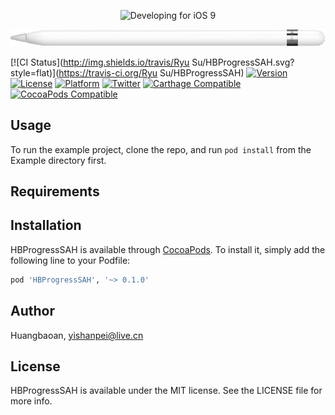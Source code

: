 <p align="center" >
  <img src="https://devimages.apple.com.edgekey.net/ios/images/adp-section-hero.jpg" alt="Developing for iOS 9" title="">
</p>
<p align="center" >
  <img src="https://github.com/mdjipcs/HBProgressSAH/blob/master/Assets/pancil.png" alt="Developing for iOS 9" title="">
</p>

[![CI Status](http://img.shields.io/travis/Ryu Su/HBProgressSAH.svg?style=flat)](https://travis-ci.org/Ryu Su/HBProgressSAH)
[![Version](https://img.shields.io/cocoapods/v/HBProgressSAH.svg?style=flat)](http://cocoapods.org/pods/HBProgressSAH)
[![License](https://img.shields.io/cocoapods/l/HBProgressSAH.svg?style=flat)](http://cocoapods.org/pods/HBProgressSAH)
[![Platform](https://img.shields.io/cocoapods/p/HBProgressSAH.svg?style=flat)](http://cocoapods.org/pods/HBProgressSAH)
[![Twitter](https://img.shields.io/badge/twitter-@MdjIpcs-blue.svg?style=flat)](http://twitter.com/MdjIpcs)
[![Carthage Compatible](https://img.shields.io/badge/Carthage-compatible-4BC51D.svg?style=flat)](https://github.com/Carthage/Carthage)
[![CocoaPods Compatible](https://img.shields.io/cocoapods/v/HBProgressSAH.svg)](https://img.shields.io/cocoapods/v/HBProgressSAH.svg)
## Usage

To run the example project, clone the repo, and run `pod install` from the Example directory first.

## Requirements

## Installation

HBProgressSAH is available through [CocoaPods](http://cocoapods.org). To install
it, simply add the following line to your Podfile:

```ruby
pod 'HBProgressSAH', '~> 0.1.0'
```

## Author

Huangbaoan, yishanpei@live.cn

## License

HBProgressSAH is available under the MIT license. See the LICENSE file for more info.
